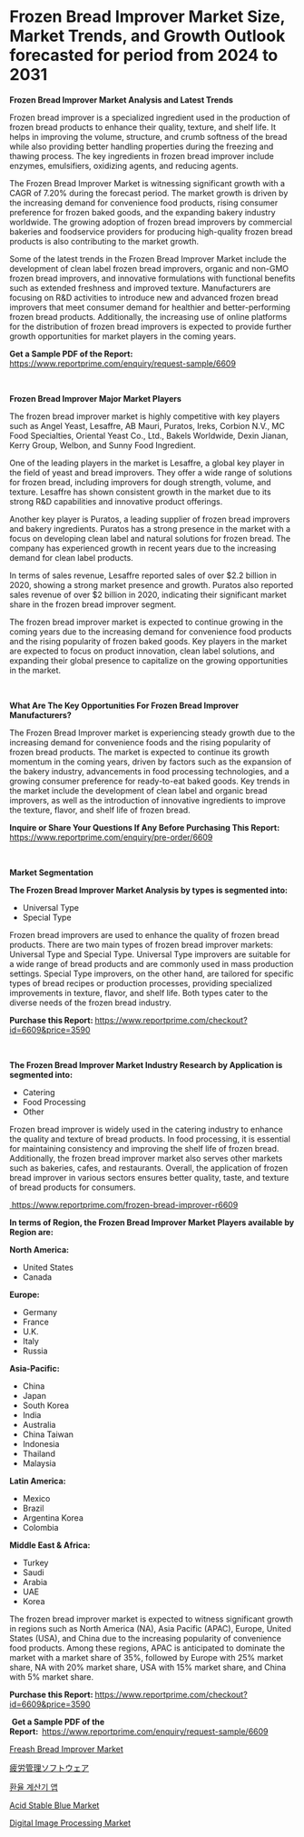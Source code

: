 <p><h1>Frozen Bread Improver Market Size, Market Trends, and Growth Outlook forecasted for period from 2024 to 2031</h1></p><p><strong>Frozen Bread Improver Market Analysis and Latest Trends</strong></p>
<p><p>Frozen bread improver is a specialized ingredient used in the production of frozen bread products to enhance their quality, texture, and shelf life. It helps in improving the volume, structure, and crumb softness of the bread while also providing better handling properties during the freezing and thawing process. The key ingredients in frozen bread improver include enzymes, emulsifiers, oxidizing agents, and reducing agents.</p><p>The Frozen Bread Improver Market is witnessing significant growth with a CAGR of 7.20% during the forecast period. The market growth is driven by the increasing demand for convenience food products, rising consumer preference for frozen baked goods, and the expanding bakery industry worldwide. The growing adoption of frozen bread improvers by commercial bakeries and foodservice providers for producing high-quality frozen bread products is also contributing to the market growth.</p><p>Some of the latest trends in the Frozen Bread Improver Market include the development of clean label frozen bread improvers, organic and non-GMO frozen bread improvers, and innovative formulations with functional benefits such as extended freshness and improved texture. Manufacturers are focusing on R&D activities to introduce new and advanced frozen bread improvers that meet consumer demand for healthier and better-performing frozen bread products. Additionally, the increasing use of online platforms for the distribution of frozen bread improvers is expected to provide further growth opportunities for market players in the coming years.</p></p>
<p><strong>Get a Sample PDF of the Report:&nbsp;</strong> <a href="https://www.reportprime.com/enquiry/request-sample/6609">https://www.reportprime.com/enquiry/request-sample/6609</a></p>
<p>&nbsp;</p>
<p><strong>Frozen Bread Improver Major Market Players</strong></p>
<p><p>The frozen bread improver market is highly competitive with key players such as Angel Yeast, Lesaffre, AB Mauri, Puratos, Ireks, Corbion N.V., MC Food Specialties, Oriental Yeast Co., Ltd., Bakels Worldwide, Dexin Jianan, Kerry Group, Welbon, and Sunny Food Ingredient. </p><p>One of the leading players in the market is Lesaffre, a global key player in the field of yeast and bread improvers. They offer a wide range of solutions for frozen bread, including improvers for dough strength, volume, and texture. Lesaffre has shown consistent growth in the market due to its strong R&D capabilities and innovative product offerings.</p><p>Another key player is Puratos, a leading supplier of frozen bread improvers and bakery ingredients. Puratos has a strong presence in the market with a focus on developing clean label and natural solutions for frozen bread. The company has experienced growth in recent years due to the increasing demand for clean label products.</p><p>In terms of sales revenue, Lesaffre reported sales of over $2.2 billion in 2020, showing a strong market presence and growth. Puratos also reported sales revenue of over $2 billion in 2020, indicating their significant market share in the frozen bread improver segment.</p><p>The frozen bread improver market is expected to continue growing in the coming years due to the increasing demand for convenience food products and the rising popularity of frozen baked goods. Key players in the market are expected to focus on product innovation, clean label solutions, and expanding their global presence to capitalize on the growing opportunities in the market.</p></p>
<p>&nbsp;</p>
<p><strong>What Are The Key Opportunities For Frozen Bread Improver Manufacturers?</strong></p>
<p><p>The Frozen Bread Improver market is experiencing steady growth due to the increasing demand for convenience foods and the rising popularity of frozen bread products. The market is expected to continue its growth momentum in the coming years, driven by factors such as the expansion of the bakery industry, advancements in food processing technologies, and a growing consumer preference for ready-to-eat baked goods. Key trends in the market include the development of clean label and organic bread improvers, as well as the introduction of innovative ingredients to improve the texture, flavor, and shelf life of frozen bread.</p></p>
<p><strong>Inquire or Share Your Questions If Any Before Purchasing This Report:</strong> <a href="https://www.reportprime.com/enquiry/pre-order/6609">https://www.reportprime.com/enquiry/pre-order/6609</a></p>
<p>&nbsp;</p>
<p><strong>Market Segmentation</strong></p>
<p><strong>The Frozen Bread Improver Market Analysis by types is segmented into:</strong></p>
<p><ul><li>Universal Type</li><li>Special Type</li></ul></p>
<p><p>Frozen bread improvers are used to enhance the quality of frozen bread products. There are two main types of frozen bread improver markets: Universal Type and Special Type. Universal Type improvers are suitable for a wide range of bread products and are commonly used in mass production settings. Special Type improvers, on the other hand, are tailored for specific types of bread recipes or production processes, providing specialized improvements in texture, flavor, and shelf life. Both types cater to the diverse needs of the frozen bread industry.</p></p>
<p><strong>Purchase this Report:&nbsp;</strong><a href="https://www.reportprime.com/checkout?id=6609&price=3590">https://www.reportprime.com/checkout?id=6609&price=3590</a></p>
<p>&nbsp;</p>
<p><strong>The Frozen Bread Improver Market Industry Research by Application is segmented into:</strong></p>
<p><ul><li>Catering</li><li>Food Processing</li><li>Other</li></ul></p>
<p><p>Frozen bread improver is widely used in the catering industry to enhance the quality and texture of bread products. In food processing, it is essential for maintaining consistency and improving the shelf life of frozen bread. Additionally, the frozen bread improver market also serves other markets such as bakeries, cafes, and restaurants. Overall, the application of frozen bread improver in various sectors ensures better quality, taste, and texture of bread products for consumers.</p></p>
<p><a href="https://www.reportprime.com/frozen-bread-improver-r6609">&nbsp;https://www.reportprime.com/frozen-bread-improver-r6609</a></p>
<p><strong>In terms of Region, the Frozen Bread Improver Market Players available by Region are:</strong></p>
<p>
    <p> <strong> North America: </strong>
        <ul>
            <li>United States</li>
            <li>Canada</li>
        </ul>
        </p> 
    <p> <strong> Europe: </strong>
        <ul>
            <li>Germany</li>
            <li>France</li>
            <li>U.K.</li>
            <li>Italy</li>
            <li>Russia</li>
        </ul>
        </p> 
    <p> <strong> Asia-Pacific: </strong>
        <ul>
            <li>China</li>
            <li>Japan</li>
            <li>South Korea</li>
            <li>India</li>
            <li>Australia</li>
            <li>China Taiwan</li>
            <li>Indonesia</li>
            <li>Thailand</li>
            <li>Malaysia</li>
        </ul>
        </p> 
    <p> <strong> Latin America: </strong>
        <ul>
            <li>Mexico</li>
            <li>Brazil</li>
            <li>Argentina Korea</li>
            <li>Colombia</li>
        </ul>
        </p> 
    <p> <strong> Middle East & Africa: </strong>
        <ul>
            <li>Turkey</li>
            <li>Saudi</li>
            <li>Arabia</li>
            <li>UAE</li>
            <li>Korea</li>
        </ul>
    </p>
    </p>
<p><p>The frozen bread improver market is expected to witness significant growth in regions such as North America (NA), Asia Pacific (APAC), Europe, United States (USA), and China due to the increasing popularity of convenience food products. Among these regions, APAC is anticipated to dominate the market with a market share of 35%, followed by Europe with 25% market share, NA with 20% market share, USA with 15% market share, and China with 5% market share.</p></p>
<p><strong>Purchase this Report: </strong><a href="https://www.reportprime.com/checkout?id=6609&price=3590">https://www.reportprime.com/checkout?id=6609&price=3590</a></p>
<p>&nbsp;<strong>Get a Sample PDF of the Report:&nbsp;&nbsp;</strong><a href="https://www.reportprime.com/enquiry/request-sample/6609">https://www.reportprime.com/enquiry/request-sample/6609</a></p>
<p><strong></strong></p>
<p><p><a href="https://github.com/ayamsauke86/Market-Research-Report-List-1/blob/main/freash-bread-improver-market.md">Freash Bread Improver Market</a></p><p><a href="https://medium.com/@saigekulas/%E7%96%B2%E5%8A%B4%E7%AE%A1%E7%90%86%E3%82%BD%E3%83%95%E3%83%88%E3%82%A6%E3%82%A7%E3%82%A2%E5%B8%82%E5%A0%B4%E3%81%AE%E8%A6%8F%E6%A8%A1%E3%81%AF-%E5%B9%B4%E7%8E%8710-4-%E3%81%A7%E6%88%90%E9%95%B7%E3%81%97%E3%81%A6%E3%81%8A%E3%82%8A-%E3%81%93%E3%81%AE%E3%83%AC%E3%83%9D%E3%83%BC%E3%83%88%E3%81%AF-%E3%82%BF%E3%82%A4%E3%83%97-%E3%82%A2%E3%83%97%E3%83%AA%E3%82%B1%E3%83%BC%E3%82%B7%E3%83%A7%E3%83%B3-%E6%88%90%E9%95%B7-%E3%81%8A%E3%82%88%E3%81%B32024%E5%B9%B4%E3%81%8B%E3%82%892031%E5%B9%B4%E3%81%BE%E3%81%A7%E3%81%AE%E4%BA%88%E6%B8%AC%E3%81%AB%E3%82%88%E3%82%8B%E5%88%86%E6%9E%90%E3%82%92%E3%82%AB%E3%83%90%E3%83%BC%E3%81%97%E3%81%A6%E3%81%84%E3%81%BE%E3%81%99-984f53f59f48">疲労管理ソフトウェア</a></p><p><a href="https://medium.com/@honeypie6456/%EA%B8%80%EB%A1%9C%EB%B2%8C-%ED%99%98%EC%9C%A8-%EB%B3%80%ED%99%98-%EC%95%B1-%EC%8B%9C%EC%9E%A5-%EC%9D%91%EC%9A%A9-%ED%94%84%EB%A1%9C%EA%B7%B8%EB%9E%A8-%EC%B5%9C%EC%A2%85-%EC%82%AC%EC%9A%A9-%EC%82%B0%EC%97%85-%EC%9C%A0%ED%98%95-%EC%9E%A5%EB%B9%84-%EB%B0%8F-%EC%A7%80%EC%97%AD%EC%97%90-%EC%B4%88%EC%A0%90%EC%9D%84-%EB%A7%9E%EC%B6%98-%EB%B6%84%EC%84%9D-%EB%B0%8F-%EC%98%88%EC%B8%A1-2024-2031-c720ed5cbba6">환율 계산기 앱</a></p><p><a href="https://github.com/airdrophunter675/Market-Research-Report-List-1/blob/main/acid-stable-blue-market.md">Acid Stable Blue Market</a></p><p><a href="https://medium.com/@lauryframi644/global-digital-image-processing-market-exploring-market-share-market-trends-and-future-growth-438e015db1fa">Digital Image Processing Market</a></p></p>